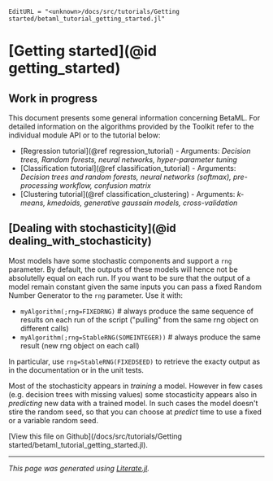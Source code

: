 ```@meta
EditURL = "<unknown>/docs/src/tutorials/Getting started/betaml_tutorial_getting_started.jl"
```

# [Getting started](@id getting_started)

## Work in progress

This document presents some general information concerning BetaML. For detailed information on the algorithms provided by the Toolkit refer to the individual module API or to the tutorial below:
-  [Regression tutorial](@ref regression_tutorial) - Arguments: _Decision trees, Random forests, neural networks, hyper-parameter tuning_
-  [Classification tutorial](@ref classification_tutorial) - Arguments: _Decision trees and random forests, neural networks (softmax), pre-processing workflow, confusion matrix_
-  [Clustering tutorial](@ref classification_clustering) - Arguments: _k-means, kmedoids, generative gaussain models, cross-validation_

## [Dealing with stochasticity](@id dealing_with_stochasticity)

Most models have some stochastic components and support a `rng` parameter. By default, the outputs of these models will hence not be absolutelly equal on each run. If you want to be sure that the output of a model remain constant given the same inputs you can pass a fixed Random Number Generator to the `rng` parameter. Use it with:

- `myAlgorithm(;rng=FIXEDRNG)`               # always produce the same sequence of results on each run of the script ("pulling" from the same rng object on different calls)
- `myAlgorithm(;rng=StableRNG(SOMEINTEGER))` # always produce the same result (new rng object on each call)

In particular, use `rng=StableRNG(FIXEDSEED)` to retrieve the exacty output as in the documentation or in the unit tests.


Most of the stochasticity appears in _training_ a model. However in few cases (e.g. decision trees with missing values) some stocasticity appears also in _predicting_ new data with a trained model. In such cases the model doesn't stire the random seed, so that you can choose at _predict_ time to use a fixed or a variable random seed.

[View this file on Github](<unknown>/docs/src/tutorials/Getting started/betaml_tutorial_getting_started.jl).

---

*This page was generated using [Literate.jl](https://github.com/fredrikekre/Literate.jl).*


